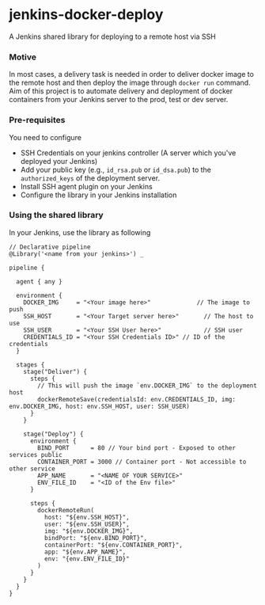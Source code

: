 # jenkins-docker-deploy
A Jenkins shared library for deploying to a remote host via SSH

### Motive

In most cases, a delivery task is needed in order to deliver docker image to the remote host and then deploy the image through `docker run` command.
Aim of this project is to automate delivery and deployment of docker containers from your Jenkins server to the prod, test or dev server.

### Pre-requisites

You need to configure
* SSH Credentials on your jenkins controller (A server which you've deployed your Jenkins)
* Add your public key (e.g., `id_rsa.pub` or `id_dsa.pub`) to the `authorized_keys` of the deployment server.
* Install SSH agent plugin on your Jenkins
* Configure the library in your Jenkins installation

### Using the shared library

In your Jenkins, use the library as following

```jenkins
// Declarative pipeline
@Library('<name from your jenkins>') _

pipeline {

  agent { any }

  environment {
    DOCKER_IMG     = "<Your image here>"             // The image to push
    SSH_HOST       = "<Your Target server here>"       // The host to use
    SSH_USER       = "<Your SSH User here>"            // SSH user 
    CREDENTIALS_ID = "<Your SSH Credentials ID>" // ID of the credentials
  }

  stages {  
    stage("Deliver") {
      steps {
        // This will push the image `env.DOCKER_IMG` to the deployment host
        dockerRemoteSave(credentialsId: env.CREDENTIALS_ID, img: env.DOCKER_IMG, host: env.SSH_HOST, user: SSH_USER)
      }
    }
  
    stage("Deploy") {
      environment {
        BIND_PORT      = 80 // Your bind port - Exposed to other services public
        CONTAINER_PORT = 3000 // Container port - Not accessible to other service
        APP_NAME       = "<NAME OF YOUR SERVICE>"
        ENV_FILE_ID    = "<ID of the Env file>"
      }
      
      steps {
        dockerRemoteRun(
          host: "${env.SSH_HOST}",
          user: "${env.SSH_USER}",
          img: "${env.DOCKER_IMG}",
          bindPort: "${env.BIND_PORT}",
          containerPort: "${env.CONTAINER_PORT}",
          app: "${env.APP_NAME}",
          env: "{env.ENV_FILE_ID}"
        )
      }
    }
  }
}
```
